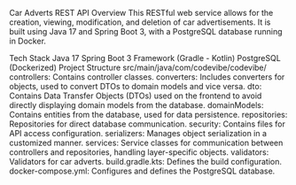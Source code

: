 Car Adverts REST API
Overview
This RESTful web service allows for the creation, viewing, modification, and deletion of car advertisements. It is built using Java 17 and Spring Boot 3, with a PostgreSQL database running in Docker.

Tech Stack
Java 17
Spring Boot 3 Framework (Gradle - Kotlin)
PostgreSQL (Dockerized)
Project Structure
src/main/java/com/codevibe/codevibe/
controllers: Contains controller classes.
converters: Includes converters for objects, used to convert DTOs to domain models and vice versa.
dto: Contains Data Transfer Objects (DTOs) used on the frontend to avoid directly displaying domain models from the database.
domainModels: Contains entities from the database, used for data persistence.
repositories: Repositories for direct database communication.
security: Contains files for API access configuration.
serializers: Manages object serialization in a customized manner.
services: Service classes for communication between controllers and repositories, handling layer-specific objects.
validators: Validators for car adverts.
build.gradle.kts: Defines the build configuration.
docker-compose.yml: Configures and defines the PostgreSQL database.
